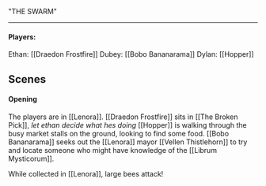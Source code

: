 
"THE SWARM"

----

#### Players:
Ethan: [[Draedon Frostfire]]
Dubey: [[Bobo Bananarama]]
Dylan: [[Hopper]]

## Scenes
#### Opening
The players are in [[Lenora]]. [[Draedon Frostfire]] sits in [[The Broken Pick]], *let ethan decide what hes doing*
[[Hopper]] is walking through the busy market stalls on the ground, looking to find some food.
[[Bobo Bananarama]] seeks out the [[Lenora]] mayor [[Vellen Thistlehorn]] to try and locate someone who might have knowledge of the [[Librum Mysticorum]].

While collected in [[Lenora]], large bees attack!
